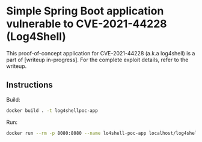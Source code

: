 
# Simple Spring Boot application vulnerable to CVE-2021-44228 (Log4Shell)

This proof-of-concept application for CVE-2021-44228 (a.k.a log4shell) is a part of [writeup in-progress]. For the complete exploit details, refer to the writeup.

## Instructions

Build:

```bash
docker build . -t log4shellpoc-app
```

Run:

```bash
docker run --rm -p 8080:8080 --name lo4shell-poc-app localhost/log4shellpoc-app
```
